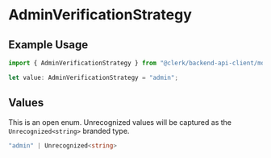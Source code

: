 # AdminVerificationStrategy

## Example Usage

```typescript
import { AdminVerificationStrategy } from "@clerk/backend-api-client/models/components";

let value: AdminVerificationStrategy = "admin";
```

## Values

This is an open enum. Unrecognized values will be captured as the `Unrecognized<string>` branded type.

```typescript
"admin" | Unrecognized<string>
```